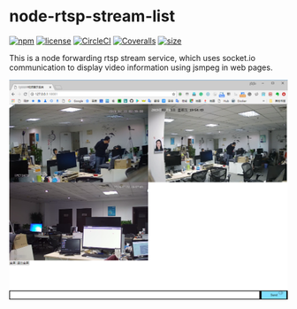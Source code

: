 # node-rtsp-stream-list


[![npm](https://img.shields.io/npm/v/rtsp-stream-list.svg)](https://www.npmjs.com/package/rtsp-stream-list)
[![license](https://img.shields.io/github/license/land007/node-rtsp-stream-list.svg)](https://github.com/land007/node-rtsp-stream-list/blob/master/LICENSE.md)
[![CircleCI](https://img.shields.io/circleci/project/github/land007/node-rtsp-stream-list.svg)](https://circleci.com/gh/land007/node-rtsp-stream-list)
[![Coveralls](https://img.shields.io/coveralls/land007/node-rtsp-stream-list.svg)](https://coveralls.io/github/land007/node-rtsp-stream-list)
[![size](https://img.shields.io/bundlephobia/minzip/rtsp-stream-list)](https://www.npmjs.com/package/rtsp-stream-list)



This is a node forwarding rtsp stream service, which uses socket.io communication to display video information using jsmpeg in web pages.

![image](https://raw.githubusercontent.com/land007/node-rtsp-stream-list/master/img/20190301194930.png)

